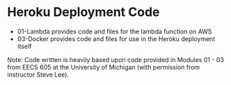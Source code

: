 # Heroku Deployment Code

* 01-Lambda provides code and files for the lambda function on AWS
* 03-Docker provides code and files for use in the Heroku deployment itself

Note: Code written is heavily based upon code provided in Modules 01 - 03 from EECS 605 at the University of Michigan (with permission from instructor Steve Lee).
